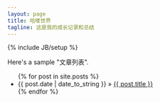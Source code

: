```yaml
---
layout: page
title: 哈喽世界
tagline: 这是我的成长记录和总结
---
```

{% include JB/setup %}


Here's a sample "文章列表".

<ul class="posts">
  {% for post in site.posts %}
    <li><span>{{ post.date | date_to_string }}</span> &raquo; <a href="{{ BASE_PATH }}{{ post.url }}">{{ post.title }}</a></li>
  {% endfor %}
</ul>



